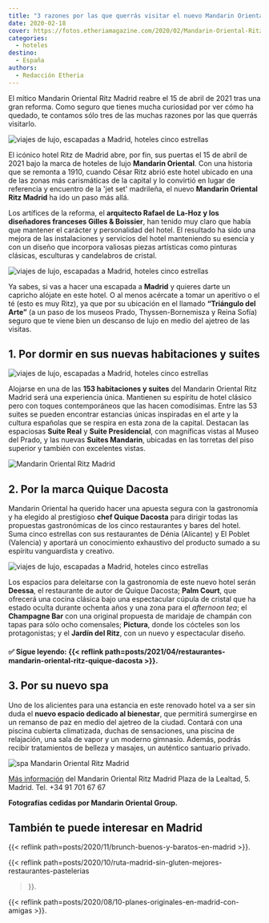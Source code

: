 ```yaml
---
title: "3 razones por las que querrás visitar el nuevo Mandarin Oriental Ritz Madrid"
date: 2020-02-18
cover: https://fotos.etheriamagazine.com/2020/02/Mandarin-Oriental-RitzPalm-Court.jpg
categories: 
  - hoteles
destino: 
  - España
authors: 
  - Redacción Etheria
---
```


El mítico Mandarin Oriental Ritz Madrid reabre el 15 de abril de 2021 tras una gran reforma. Como seguro que tienes mucha curiosidad por ver cómo ha quedado, te contamos sólo tres de las muchas razones por las que querrás visitarlo.

![viajes de lujo, escapadas a Madrid, hoteles cinco estrellas](https://fotos.etheriamagazine.com/2020/02/Mandarin-Oriental-Ritz-fachada.jpg "Fachada del Mandarin Oriental Ritz Madrid.")

El icónico hotel Ritz de Madrid abre, por fin, sus puertas el 15 de abril de 2021 bajo 
la marca de hoteles de lujo **Mandarin Oriental**. Con una historia que se remonta a 
1910, cuando César Ritz abrió este hotel ubicado en una de las zonas más carismáticas de 
la capital y lo convirtió en lugar de referencia y encuentro de la 'jet set' madrileña, 
el nuevo **Mandarin Oriental Ritz Madrid** ha ido un paso más allá. 

Los artífices de la reforma, el **arquitecto Rafael de La-Hoz y los diseñadores 
franceses Gilles & Boissier**, han tenido muy claro que había que mantener el carácter y 
personalidad del hotel. El resultado ha sido una mejora de las instalaciones y servicios 
del hotel manteniendo su esencia y con un diseño que incorpora valiosas piezas 
artísticas como pinturas clásicas, esculturas y candelabros de cristal. 

![viajes de lujo, escapadas a Madrid, hoteles cinco estrellas](https://fotos.etheriamagazine.com/2020/02/Mandarin-Oriental-RitzPalm-Court.jpg "Zona del restaurante Palm Court bajo la restaurada cúpula de cristal.")

Ya sabes, si vas a hacer una escapada a **Madrid** y quieres darte un capricho alójate 
en este hotel. O al menos acércate a tomar un aperitivo o el té (esto es muy Ritz), ya 
que por su ubicación en el llamado **“Triángulo del Arte”** (a un paso de los museos 
Prado, Thyssen-Bornemisza y Reina Sofía) seguro que te viene bien un descanso de lujo en 
medio del ajetreo de las visitas. 

## 1\. Por dormir en sus nuevas habitaciones y suites

![viajes de lujo, escapadas a Madrid, hoteles cinco estrellas](https://fotos.etheriamagazine.com/2020/02/Mandarin-Oriental-Ritz-Deluxe-Room.jpg "Deluxe Room.")

Alojarse en una de las **153 habitaciones y suites** del Mandarin Oriental Ritz Madrid 
será una experiencia única. Mantienen su espíritu de hotel clásico pero con toques 
contemporáneos que las hacen comodísimas. Entre las 53 suites se pueden encontrar 
estancias únicas inspiradas en el arte y la cultura españolas que se respira en esta 
zona de la capital. Destacan las espaciosas **Suite Real** y **Suite Presidencial**, con 
magníficas vistas al Museo del Prado, y las nuevas **Suites Mandarin**, ubicadas en las 
torretas del piso superior y también con excelentes vistas. 

![Mandarin Oriental Ritz Madrid](https://fotos.etheriamagazine.com/2020/02/Mandarin-Oriental-Ritz-Royal-Suite.jpg "Royal Suite del Mandarin Oriental Ritz Madrid.")

## 2\. Por la marca Quique Dacosta

Mandarin Oriental ha querido hacer una apuesta segura con la gastronomía y ha elegido al 
prestigioso **chef Quique Dacosta** para dirigir todas las propuestas gastronómicas de 
los cinco restaurantes y bares del hotel. Suma cinco estrellas con sus restaurantes de 
Dénia (Alicante) y El Poblet (Valencia) y aportará un conocimiento exhaustivo del 
producto sumado a su espíritu vanguardista y creativo. 

![viajes de lujo, escapadas a Madrid, hoteles cinco estrellas](https://fotos.etheriamagazine.com/2020/02/Mandarin-Oriental-Ritz-gastronomic-restaurant.jpg "Restaurante Gastronómico.")

Los espacios para deleitarse con la gastronomía de este nuevo hotel serán **Deessa**, el 
restaurante de autor de Quique Dacosta; **Palm Court**, que ofrecerá una cocina clásica 
bajo una espectacular cúpula de cristal que ha estado oculta durante ochenta años y una 
zona para el _afternoon tea_; el **Champagne Bar** con una original propuesta de 
maridaje de champán con tapas para sólo ocho comensales; **Pictura**, donde los cócteles 
son los protagonistas; y el **Jardín del Ritz**, con un nuevo y espectacular diseño. 

#### ✅ **Sigue leyendo:** {{< reflink path=posts/2021/04/restaurantes-mandarin-oriental-ritz-quique-dacosta >}}.

## 3\. Por su nuevo spa

Uno de los alicientes para una estancia en este renovado hotel va a ser sin duda el 
**nuevo espacio dedicado al bienestar**, que permitirá sumergirse en un remanso de paz 
en medio del ajetreo de la ciudad. Contará con una piscina cubierta climatizada, duchas 
de sensaciones, una piscina de relajación, una sala de vapor y un moderno gimnasio. 
Además, podrás recibir tratamientos de belleza y masajes, un auténtico santuario 
privado. 

![spa Mandarin Oriental Ritz Madrid](https://fotos.etheriamagazine.com/2020/02/Mandarin-Oriental-Ritz-spa.jpg "Nuevo spa del Mandarin Oriental Ritz Madrid.")

[Más 
información](https://www.mandarinoriental.es/madrid/hotel-ritz/luxury-hotel/presentation) 
del Mandarin Oriental Ritz Madrid Plaza de la Lealtad, 5. Madrid. Tel. +34 91 701 67 67 

**Fotografías cedidas por Mandarin Oriental Group.** 

## También te puede interesar en Madrid

{{< reflink path=posts/2020/11/brunch-buenos-y-baratos-en-madrid >}}. 

{{< reflink path=posts/2020/10/ruta-madrid-sin-gluten-mejores-restaurantes-pastelerias 
>}}. 

{{< reflink path=posts/2020/08/10-planes-originales-en-madrid-con-amigas >}}.
